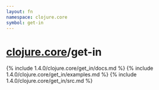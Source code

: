 ```yaml
---
layout: fn
namespace: clojure.core
symbol: get-in
---
```


# [clojure.core](../)/get-in

{% include 1.4.0/clojure.core/get_in/docs.md %}
{% include 1.4.0/clojure.core/get_in/examples.md %}
{% include 1.4.0/clojure.core/get_in/src.md %}

